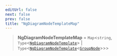```yaml
---
editUrl: false
next: false
prev: false
title: "NgDiagramNodeTemplateMap"
---
```


> **NgDiagramNodeTemplateMap** = `Map`\<`string`, `Type`\<[`NgDiagramNodeTemplate`](/api/other/ngdiagramnodetemplate/)\> \| `Type`\<[`NgDiagramNodeTemplate`](/api/other/ngdiagramnodetemplate/)\<[`GroupNode`](/api/other/groupnode/)\>\>\>
